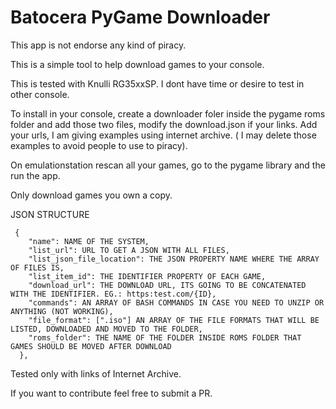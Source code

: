 # Batocera PyGame Downloader
This app is not endorse any kind of piracy.

This is a simple tool to help download games to your console.

This is tested with Knulli RG35xxSP. I dont have time or desire to test in other console.

To install in your console, create a downloader foler inside the pygame roms folder and add those two files, modify the download.json if your links. 
Add your urls, I am giving examples using internet archive. ( I may delete those examples to avoid people to use to piracy).

On emulationstation rescan all your games, go to the pygame library and the run the app.

Only download games you own a copy.


JSON STRUCTURE

````
 {
    "name": NAME OF THE SYSTEM,
    "list_url": URL TO GET A JSON WITH ALL FILES,
    "list_json_file_location": THE JSON PROPERTY NAME WHERE THE ARRAY OF FILES IS,
    "list_item_id": THE IDENTIFIER PROPERTY OF EACH GAME,
    "download_url": THE DOWNLOAD URL, ITS GOING TO BE CONCATENATED WITH THE IDENTIFIER. EG.: https:test.com/{ID},
    "commands": AN ARRAY OF BASH COMMANDS IN CASE YOU NEED TO UNZIP OR ANYTHING (NOT WORKING),
    "file_format": [".iso"] AN ARRAY OF THE FILE FORMATS THAT WILL BE LISTED, DOWNLOADED AND MOVED TO THE FOLDER,
    "roms_folder": THE NAME OF THE FOLDER INSIDE ROMS FOLDER THAT GAMES SHOULD BE MOVED AFTER DOWNLOAD
  },
````

Tested only with links of Internet Archive.


If you want to contribute feel free to submit a PR.
